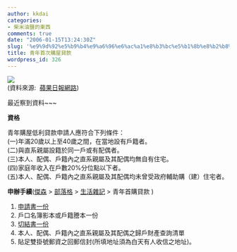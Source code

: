 ```yaml
---
author: kkdai
categories:
- 柴米油鹽的東西
comments: true
date: "2006-01-15T13:24:30Z"
slug: '%e9%9d%92%e5%b9%b4%e9%a6%96%e6%ac%a1%e8%b3%bc%e5%b1%8b%e8%b2%b8%e6%ac%be'
title: 青年首次購屋貸款
wordpress_id: 326
---
```


![](http://www.appledaily.com.tw/050920/twapple/200pix/20060114/PA01/PA01_002.jpg)  
(資料來源:  [蘋果日報網路](http://house.appledaily.com.tw/index.cfm?Fuseaction=View_NewsContent&Article_ID=2334610&NewsDate=20060114))

最近察到資料~~~

**資格**

青年購屋低利貸款申請人應符合下列條件：  
(一)年滿20歲以上至40歲之間，在當地設有戶籍者。   
(二)與直系親屬設籍於同一戶或有配偶者。   
(三)本人、配偶、戶籍內之直系親屬及其配偶均無自有住宅。   
(四)家庭年收入在戶數20%分位點以下者。  
(五)本人、配偶、戶籍內之直系親屬及其配偶均未曾受政府輔助購（建）住宅者。 

  


**申辦手續**([傑森](http://www.mw.net.tw/user/jason) > [部落格](http://www.mw.net.tw/user/jason/blog/) > [生活雜記](http://www.mw.net.tw/user/jason/blog/cat/333/) > 青年首購貸款 )

  1. [申請書一份](http://www.mw.net.tw/ex1.xls)
  2. 戶口名簿影本或戶籍謄本一份 
  3. [切結書一份](http://www.mw.net.tw/ex2.doc)
  4. 本人、配偶、戶籍內之直系親屬及其配偶之歸戶財產查詢清單 
  5. 貼足雙掛號郵資之回郵信封(所填地址須為白天有人收信之地址)。 
